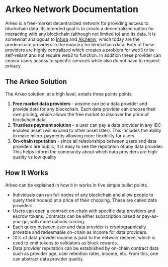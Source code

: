 # Arkeo Network Documentation
Arkeo is a free-market decentralized network for providing access to
blockchain data. Its intended goal is to create a decentralized option for
interacting with any blockchain (although not limited to) and its data. It is somewhat analogous to
[Infura](https://infura.io/) and [Alchemy](https://www.alchemy.com/), which
today are the predominate providers in the industry for blockchain data. Both
of these providers are highly centralized which creates a problem for web3 to
be self-reliant and not require web2 to function. In addition these provider
can censor users access to specific services while also do not have to respect
privacy.

## The Arkeo Solution
The Arkeo solution, at a high level, entails three points points.
 1) **Free market data providers** - anyone can be a data provider and provide
data for any blockchain. Each data provider can choose their own pricing,
which allows the free market to discover the price of blockchain data.
 1) **Trustless payment solution** - a user can pay a data provider in any
IBC-enabled asset (will expand to other asset later). This includes the
ability to make micro-payments allowing more flexibility for users.
 1) **On-chain reputation** - since all relationships between users and data
providers are public, it is easy to see the reputation of any data provider.
This helps inform the community about which data providers are high quality vs
low quality

## How It Works
Arkeo can be explained in how it in works in five simple bullet points.
 * Individuals can run full nodes of any blockchain and allow people to query their node(s) at a price of their choosing. These are called data providers.
 * Users can open a contract on-chain with specific data providers and escrow tokens. Contracts can be either subscription based or pay-as-you-go, with more options coming.
 * Each query between user and data provider is cryptographically provable and redeemable on-chain as income for data providers.
 * 10% of data provider income is paid to the network reserve, which is used to emit tokens to validators as block rewards.
 * Data provider reputation can be established by on-chain contract data such as provider age, user retention rates, income, etc. From this, one can abstract data provider quality.
